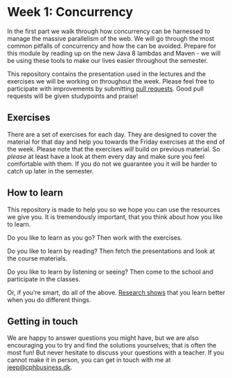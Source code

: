 # Week 1: Concurrency
In the first part we walk through how concurrency can be harnessed to manage the massive
parallelism of the web. We will go through the most common pitfalls of concurrency and how
the can be avoided. Prepare for this module by reading up on the new Java 8 lambdas and
Maven - we will be using these tools to make our lives easier throughout the semester.

This repository contains the presentation used in the lectures and the exercises we will
be working on throughout the week. Please feel free to participate with improvements by
submitting [pull requests](https://help.github.com/articles/about-pull-requests/). Good
pull requests will be given studypoints and praise!

## Exercises
There are a set of exercises for each day. They are designed to cover the material
for that day and help you towards the Friday exercises at the end of the week. Please
note that the exercises _will_ build on previous material. So _please_ at least have
a look at them every day and make sure you feel comfortable with them. If you do not
we guarantee you it will be harder to catch up later in the semester.

## How to learn
This repository is made to help you so we hope you can use the resources we give you.
It is tremendously important, that you think about how you like to learn.

Do you like to learn as you go? Then work with the exercises.

Do you like to learn by reading? Then fetch the presentations and look at the course
materials.

Do you like to learn by listening or seeing? Then come to the school and participate
in the classes.

Or, if you're smart, do all of the above. 
[Research shows](https://en.wikipedia.org/wiki/Learning_theory_(education)#Multimedia_learning)
that you learn better when you do different things.

## Getting in touch
We are happy to answer questions you might have, but we are also encouraging you
to try and find the solutions yourselves; that is often the most fun! But never
hesitate to discuss your questions with a teacher. If you cannot make it in person,
you can get in touch with me at jeep@cphbusiness.dk.
